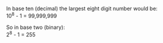 In base ten (decimal) the largest eight digit number would be:  
10<sup>8</sup> - 1 = 99,999,999

So in base two (binary):  
2<sup>8</sup> - 1 = 255